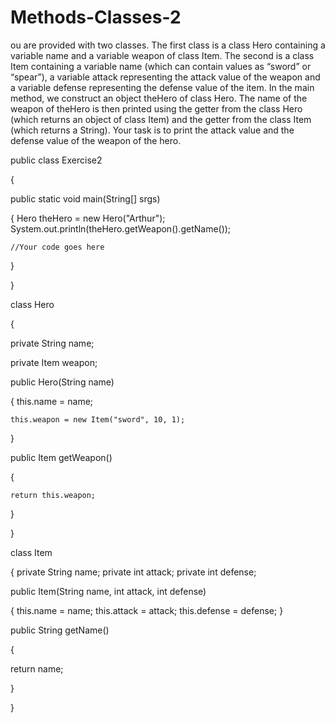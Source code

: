 # Methods-Classes-2
ou are provided with two classes. The first class is a class Hero containing a variable
name and a variable weapon of class Item. The second is a class Item containing a variable name
(which can contain values as “sword” or “spear”), a variable attack representing the attack value of
the weapon and a variable defense representing the defense value of the item. In the main method,
we construct an object theHero of class Hero. The name of the weapon of theHero is then printed
using the getter from the class Hero (which returns an object of class Item) and the getter from the
class Item (which returns a String). Your task is to print the attack value and the defense value of
the weapon of the hero. 

public class Exercise2

{

  public static void main(String[] srgs)

  
  {
    Hero theHero = new Hero("Arthur");
    System.out.println(theHero.getWeapon().getName());

    
    
    //Your code goes here

    
    
  }
  

}


class Hero

{

  private String name;
  
  private Item weapon;
  
  public Hero(String name)
  
  {
    this.name = name;
    
    this.weapon = new Item("sword", 10, 1);
    
  }
  
  public Item getWeapon()
  
  {
  
    return this.weapon;
  }
  
}

class Item

{
  private String name;
  private int attack;
  private int defense;
  
  
  public Item(String name, int attack, int defense)
  
  
  {
  this.name = name;
  this.attack = attack;
  this.defense = defense;
  }
  


  public String getName()
  
  {
  
  return name;
  
  }

}
